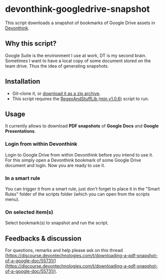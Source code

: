 # devonthink-googledrive-snapshot

This script downloads a snapshot of bookmarks of Google Drive assets in [Devonthink](https://www.devontechnologies.com/apps/devonthink).

## Why this script?
Google Suite is the environment I use at work, DT is my second brain. Sometimes I want to have a local copy of some document stored on the team drive. Thus the idea of generating snapshots.

## Installation

* Git-clone it, or [download it as a zip archive](https://github.com/benoitpointet/devonthink-googledrive-snapshot/archive/main.zip).
* This script requires the [RegexAndStuffLib (min v1.0.6)](https://latenightsw.com/support/freeware/) script to run.

## Usage
It currently allows to download **PDF snapshots** of **Google Docs** and **Google Presentations**.

### Login from within Devonthink
Login to Google Drive from within Devonthink before you intend to use it. For this simply open a Devonthink bookmark of some Google Drive document and login. Now you are ready to use it.  

### In a smart rule
You can trigger it from a smart rule, just don't forget to place it in the "Smart Rules" folder of the scripts folder (which you can open from the scripts menu).

### On selected item(s)
Select bookmark(s) to snapshot and run the script.

## Feedbacks & discussion
For questions, remarks and help please ask on this thread [https://discourse.devontechnologies.com/t/downloading-a-pdf-snapshot-of-a-google-doc/55731/](https://discourse.devontechnologies.com/t/downloading-a-pdf-snapshot-of-a-google-doc/55731/).
